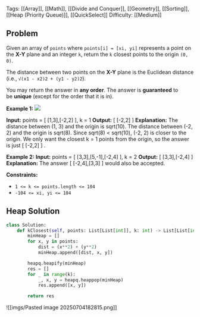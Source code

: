 Tags: [[Array]], [[Math]], [[Divide and Conquer]], [[Geometry]], [[Sorting]], [[Heap (Priority Queue)]], [[QuickSelect]]
Difficulty: [[Medium]]
## Problem
Given an array of `points` where `points[i] = [xi, yi]` represents a point on the **X-Y** plane and an integer `k`, return the `k` closest points to the origin `(0, 0)`.

The distance between two points on the **X-Y** plane is the Euclidean distance (i.e., `√(x1 - x2)2 + (y1 - y2)2`).

You may return the answer in **any order**. The answer is **guaranteed** to be **unique** (except for the order that it is in).

**Example 1:**
![](https://assets.leetcode.com/uploads/2021/03/03/closestplane1.jpg)

**Input:** points = [ [1,3],[-2,2] ], k = 1
**Output:** [ [-2,2] ]
**Explanation:**
The distance between (1, 3) and the origin is sqrt(10).
The distance between (-2, 2) and the origin is sqrt(8).
Since sqrt(8) < sqrt(10), (-2, 2) is closer to the origin.
We only want the closest k = 1 points from the origin, so the answer is just  [ [-2,2] ] .

**Example 2:**
**Input:** points = [ [3,3],[5,-1],[-2,4] ], k = 2
**Output:** [ [3,3],[-2,4] ]
**Explanation:** The answer [ [-2,4],[3,3] ] would also be accepted.

**Constraints:**
- `1 <= k <= points.length <= 104`
- `-104 <= xi, yi <= 104`

## Heap Solution
```python
class Solution:
    def kClosest(self, points: List[List[int]], k: int) -> List[List[int]]:
        minHeap = []
        for x, y in points:
            dist = (x**2) + (y**2)
            minHeap.append([dist, x, y])

        heapq.heapify(minHeap)
        res = []
        for _ in range(k):
            _, x, y = heapq.heappop(minHeap)
            res.append([x, y])

        return res
```

![[imgs/Pasted image 20250704182815.png]]
